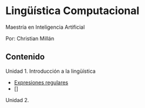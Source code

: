 # Lingüística Computacional

Maestría en Inteligencia Artificial

Por: Christian Millán

## Contenido

Unidad 1. Introducción a la lingüística

- [Expresiones regulares](./L01-intro/README.md)
- []

Unidad 2. 